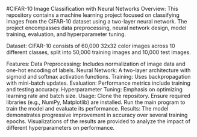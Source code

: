 #CIFAR-10 Image Classification with Neural Networks
Overview:
This repository contains a machine learning project focused on classifying images from the CIFAR-10 dataset using a two-layer neural network. The project encompasses data preprocessing, neural network design, model training, evaluation, and hyperparameter tuning.

Dataset:
CIFAR-10 consists of 60,000 32x32 color images across 10 different classes, split into 50,000 training images and 10,000 test images.

Features:
Data Preprocessing: Includes normalization of image data and one-hot encoding of labels.
Neural Network: A two-layer architecture with sigmoid and softmax activation functions.
Training: Uses backpropagation with mini-batch updates.
Evaluation: Performance metrics include training and testing accuracy.
Hyperparameter Tuning: Emphasis on optimizing learning rate and batch size.
Usage:
Clone the repository.
Ensure required libraries (e.g., NumPy, Matplotlib) are installed.
Run the main program to train the model and evaluate its performance.
Results:
The model demonstrates progressive improvement in accuracy over several training epochs. Visualizations of the results are provided to analyze the impact of different hyperparameters on performance.
